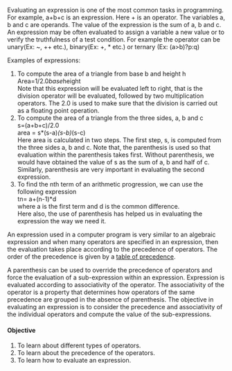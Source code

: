 Evaluating an expression is one of the most common tasks in programming. For example, a+b+c is an expression. Here + is an operator. The variables a, b and c are operands. The value of the expression is the sum of a, b and c. An expression may be often evaluated to assign a variable a new value or to verify the truthfulness of a test condition. For example the operator can be unary(Ex: ~, ++ etc.), binary(Ex: +, * etc.) or ternary (Ex: (a>b)?p:q)  

Examples of expressions:

1.  To compute the area of a triangle from base b and height h  
    Area=1/2.0*base*height  
    Note that this expression will be evaluated left to right, that is the division operator will be evaluated, followed by two multiplication operators. The 2.0 is used to make sure that the division is carried out as a floating point operation.
2.  To compute the area of a triangle from the three sides, a, b and c  
    s=(a+b+c)/2.0  
    area = s*(s-a)*(s-b)*(s-c)  
    Here area is calculated in two steps. The first step, s, is computed from the three sides a, b and c. Note that, the parenthesis is used so that evaluation within the parenthesis takes first. Without parenthesis, we would have obtained the value of s as the sum of a, b and half of c. Similarly, parenthesis are very important in evaluating the second expression.
3.  To find the nth term of an arithmetic progression, we can use the following expression  
    tn= a+(n-1)*d  
    where a is the first term and d is the common difference.  
    Here also, the use of parenthesis has helped us in evaluating the expression the way we need it.  
    

An expression used in a computer program is very similar to an algebraic expression and when many operators are specified in an expression, then the evaluation takes place according to the precedence of operators. The order of the precedence is given by a [table of precedence](http://cse02-iiith.vlabs.ac.in/exp10/table.html).  

A parenthesis can be used to override the precedence of operators and force the evaluation of a sub-expression within an expression. Expression is evaluated according to associativity of the operator. The associativity of the operator is a property that determines how operators of the same precedence are grouped in the absence of parenthesis. The objective in evaluating an expression is to consider the precedence and associativity of the individual operators and compute the value of the sub-expressions.

#### Objective

1.  To learn about different types of operators.
2.  To learn about the precedence of the operators.
3.  To learn how to evaluate an expression.

